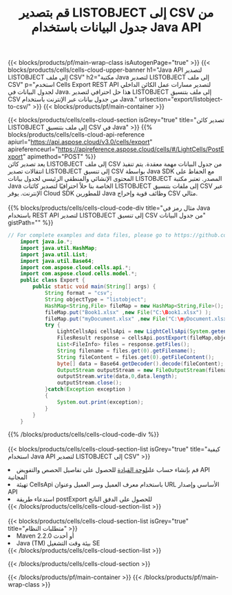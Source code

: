 ﻿---
title:  قم بتصدير LISTOBJECT إلى CSV من جدول البيانات باستخدام Java API
description:  Aspose.Cells Cloud REST API يدعم تصدير {0} إلى {1} تنسيق الملفات باستخدام {2}.
url: /ar/java/export/listobject-to-csv/
---
{{< blocks/products/pf/main-wrap-class isAutogenPage="true" >}}
{{< blocks/products/cells/cells-cloud-upper-banner h1="Java API لتصدير LISTOBJECT إلى ملف CSV" h2="مكتبة Java لتصدير LISTOBJECT إلى ملف CSV" p="استخدم Cells Export REST API لتصدير مسارات عمل الكائن الداخلي لجدول البيانات في Java. هذا حل احترافي لتصدير LISTOBJECT إلى ملف بتنسيق CSV من جدول بيانات عبر الإنترنت باستخدام Java." urlsection="export/listobject-to-csv/" >}}
{{< blocks/products/pf/main-container >}}

{{< blocks/products/cells/cells-cloud-section isGrey="true" title="تصدير كائن LISTOBJECT إلى ملف بتنسيق CSV في Java" >}}
{{% blocks/products/cells/cells-cloud-api-reference apiurl="https://api.aspose.cloud/v3.0/cells/export" apireferenceurl="https://apireference.aspose.cloud/cells/#/LightCells/PostExport" apimethod="POST" %}}
<br/>
يعد تصدير كائن LISTOBJECT إلى ملف CSV من جدول البيانات مهمة معقدة. يتم تنفيذ انتقالات تصدير LISTOBJECT إلى تنسيق CSV بواسطة Java SDK مع الحفاظ على المحتوى الإنشائي والمنطقي الرئيسي لجدول بيانات LISTOBJECT المصدر. تعتبر مكتبة Java الخاصة بنا حلاً احترافيًا لتصدير كائنات LISTOBJECT إلى ملفات بتنسيق CSV عبر الإنترنت. يوفر Cloud SDK للمطورين Java وظائف قوية وإخراج CSV مثالي.
<br/>
<br/>
{{% blocks/products/cells/cells-cloud-code-div title="مثال رمز في Java باستخدام REST API لتصدير LISTOBJECT إلى تنسيق CSV من جدول البيانات" gistPath="" %}}
  
```java
// For complete examples and data files, please go to https://github.com/aspose-cells-cloud/aspose-cells-cloud-java/
    import java.io.*;
    import java.util.HashMap;
    import java.util.List;
    import java.util.Base64;
    import com.aspose.cloud.cells.api.*;
    import com.aspose.cloud.cells.model.*;
    public class Export {
        public static void main(String[] args) {
            String format = "csv";
            String objectType = "listobject";
            HashMap<String,File> fileMap = new HashMap<String,File>();
            fileMap.put("Book1.xlsx" ,new File("C:\Book1.xlsx") );
            fileMap.put("myDocument.xlsx" ,new File("C:\myDocument.xlsx") );
            try {
                LightCellsApi cellsApi = new LightCellsApi(System.getenv("ProductClientId"), System.getenv("ProductClientSecret"),"v3.0","https://api.aspose.cloud");
                FilesResult response = cellsApi.postExport(fileMap,objectType, format,null);            
                List<FileInfo> files = response.getFiles();
                String filename = files.get(0).getFilename();
                String fileContent = files.get(0).getFileContent();
                byte[] data = Base64.getDecoder().decode(fileContent);
                OutputStream outputStream = new FileOutputStream(filename);
                outputStream.write(data,0,data.length);
                outputStream.close();
            }catch(Exception exception )
            {
                System.out.print(exception);
            }
        }
    }
```
   
{{% /blocks/products/cells/cells-cloud-code-div %}}
<br/>
<br/>
{{< blocks/products/cells/cells-cloud-section-list isGrey="true" title="كيفية استخدام Java API لتصدير LISTOBJECT إلى CSV" >}}
<li> قم بإنشاء حساب على<a href="https://dashboard.aspose.cloud/">لوحة القيادة</a> للحصول على تفاصيل الحصص والتفويض API المجانية</li>
<li>تهيئة CellsApi باستخدام معرف العميل وسر العميل وعنوان URL الأساسي وإصدار API</li>
<li>استدعاء طريقة postExport للحصول على الدفق الناتج</li>
{{< /blocks/products/cells/cells-cloud-section-list >}}
<br/>
<br/>
{{< blocks/products/cells/cells-cloud-section-list isGrey="true" title="متطلبات النظام" >}}
<li>Maven 2.2.0 أو أحدث</li>
<li>Java (TM) بيئة وقت التشغيل SE</li>
{{< /blocks/products/cells/cells-cloud-section-list >}}

{{< /blocks/products/cells/cells-cloud-section >}}

{{< /blocks/products/pf/main-container >}}
{{< /blocks/products/pf/main-wrap-class >}}
